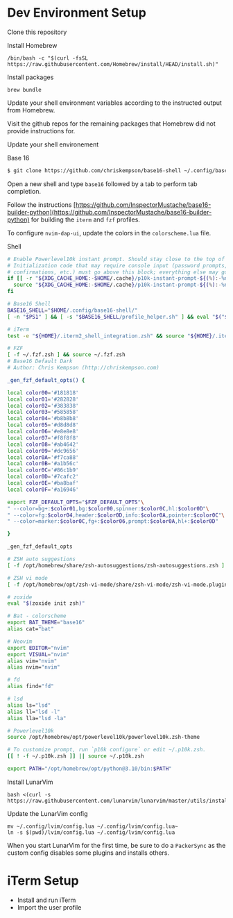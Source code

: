 # Dev Environment Setup

Clone this repository

Install Homebrew

```text
/bin/bash -c "$(curl -fsSL https://raw.githubusercontent.com/Homebrew/install/HEAD/install.sh)"
```

Install packages

```
brew bundle
```

Update your shell environment variables according to the instructed output from Homebrew.

Visit the github repos for the remaining packages that Homebrew did not provide instructions for.

Update your shell environement

Base 16

```zsh
$ git clone https://github.com/chriskempson/base16-shell ~/.config/base16-shell
```

Open a new shell and type `base16` followed by a tab to perform tab completion.

Follow the instructions [https://github.com/InspectorMustache/base16-builder-python](https://github.com/InspectorMustache/base16-builder-python) for building the `iterm` and `fzf` profiles.

To configure `nvim-dap-ui`, update the colors in the `colorscheme.lua` file.

Shell

```zsh
# Enable Powerlevel10k instant prompt. Should stay close to the top of ~/.zshrc.
# Initialization code that may require console input (password prompts, [y/n]
# confirmations, etc.) must go above this block; everything else may go below.
if [[ -r "${XDG_CACHE_HOME:-$HOME/.cache}/p10k-instant-prompt-${(%):-%n}.zsh" ]]; then
  source "${XDG_CACHE_HOME:-$HOME/.cache}/p10k-instant-prompt-${(%):-%n}.zsh"
fi

# Base16 Shell
BASE16_SHELL="$HOME/.config/base16-shell/"
[ -n "$PS1" ] && [ -s "$BASE16_SHELL/profile_helper.sh" ] && eval "$("$BASE16_SHELL/profile_helper.sh")"

# iTerm
test -e "${HOME}/.iterm2_shell_integration.zsh" && source "${HOME}/.iterm2_shell_integration.zsh"

# FZF
[ -f ~/.fzf.zsh ] && source ~/.fzf.zsh
# Base16 Default Dark
# Author: Chris Kempson (http://chriskempson.com)

_gen_fzf_default_opts() {

local color00='#181818'
local color01='#282828'
local color02='#383838'
local color03='#585858'
local color04='#b8b8b8'
local color05='#d8d8d8'
local color06='#e8e8e8'
local color07='#f8f8f8'
local color08='#ab4642'
local color09='#dc9656'
local color0A='#f7ca88'
local color0B='#a1b56c'
local color0C='#86c1b9'
local color0D='#7cafc2'
local color0E='#ba8baf'
local color0F='#a16946'

export FZF_DEFAULT_OPTS="$FZF_DEFAULT_OPTS"\
" --color=bg+:$color01,bg:$color00,spinner:$color0C,hl:$color0D"\
" --color=fg:$color04,header:$color0D,info:$color0A,pointer:$color0C"\
" --color=marker:$color0C,fg+:$color06,prompt:$color0A,hl+:$color0D"

}

_gen_fzf_default_opts

# ZSH auto suggestions
[ -f /opt/homebrew/share/zsh-autosuggestions/zsh-autosuggestions.zsh ] && source /opt/homebrew/share/zsh-autosuggestions/zsh-autosuggestions.zsh

# ZSH vi mode
[ -f /opt/homebrew/opt/zsh-vi-mode/share/zsh-vi-mode/zsh-vi-mode.plugin.zsh ] && source /opt/homebrew/opt/zsh-vi-mode/share/zsh-vi-mode/zsh-vi-mode.plugin.zsh

# zoxide
eval "$(zoxide init zsh)"

# Bat - colorscheme
export BAT_THEME="base16"
alias cat="bat"

# Neovim
export EDITOR="nvim"
export VISUAL="nvim"
alias vim="nvim"
alias nvim="nvim"

# fd
alias find="fd"

# lsd
alias ls="lsd"
alias ll="lsd -l"
alias lla="lsd -la"

# Powerlevel10k
source /opt/homebrew/opt/powerlevel10k/powerlevel10k.zsh-theme

# To customize prompt, run `p10k configure` or edit ~/.p10k.zsh.
[[ ! -f ~/.p10k.zsh ]] || source ~/.p10k.zsh

export PATH="/opt/homebrew/opt/python@3.10/bin:$PATH"
```

Install LunarVim

```text
bash <(curl -s https://raw.githubusercontent.com/lunarvim/lunarvim/master/utils/installer/install.sh)
```

Update the LunarVim config

```
mv ~/.config/lvim/config.lua ~/.config/lvim/config.lua~
ln -s $(pwd)/lvim/config.lua ~/.config/lvim/config.lua
```

When you start LunarVim for the first time, be sure to do a `PackerSync` as the custom config disables some plugins and installs others.

# iTerm Setup

* Install and run iTerm
* Import the user profile


